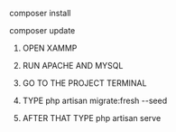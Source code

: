 <!-- INSTALL DEPENDENCIES-->

composer install

<!-- UPDATE DEPENDENCIES -->

composer update

1. OPEN XAMMP

2. RUN APACHE AND MYSQL

3. GO TO THE PROJECT TERMINAL

4. TYPE php artisan migrate:fresh --seed

5. AFTER THAT TYPE php artisan serve
